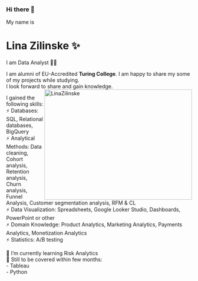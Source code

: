 ### Hi there 👋


My name is 
# **Lina Zilinske** ✨
I am Data Analyst 👩‍💻

I am alumni of EU-Accredited **Turing College**. I am happy to share my some of my projects while studying. <br>
I look forward to share and gain knowledge.
<img src ="https://user-images.githubusercontent.com/117217908/221829791-45ac0a78-c030-49c3-80f4-e63fed949f24.jpg" width="400" height="300" align="right" alt= LinaZilinske> <br>


I gained the following skills: <br>
⚡ Databases: SQL, Relational databases, BigQuery <br>
⚡ Analytical Methods: Data cleaning, Cohort analysis, Retention analysis, Churn analysis, Funnel Analysis, Customer segmentation analysis, RFM & CL <br>
⚡ Data Visualization: Spreadsheets, Google Looker Studio, Dashboards, PowerPoint or other <br>
⚡ Domain Knowledge: Product Analytics, Marketing Analytics, Payments Analytics, Monetization Analytics <br>
⚡ Statistics: A/B testing <br>

🌱 I’m currently learning Risk Analytics <br>
🔭 Still to be covered within few months: <br>
       - Tableau <br>
       - Python <br>


<!--
**linazili/linazili** is a ✨ _special_ ✨ repository because its `README.md` (this file) appears on your GitHub profile.

Here are some ideas to get you started:

- 🔭 I’m currently working on ...
- 🌱 I’m currently learning ...
- 👯 I’m looking to collaborate on ...
- 🤔 I’m looking for help with ...
- 💬 Ask me about ...
- 📫 How to reach me: ...
- 😄 Pronouns: ... 
- ⚡ Fun fact: ...
-->
